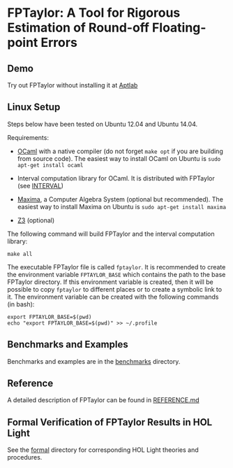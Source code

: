 FPTaylor: A Tool for Rigorous Estimation of Round-off Floating-point Errors
===========================================================================

Demo
----

Try out FPTaylor without installing it at
[Aptlab](https://www.aptlab.net/p/FPTaylor/FPTaylorVM)

Linux Setup
-----------

Steps below have been tested on Ubuntu 12.04 and Ubuntu 14.04.

Requirements:

- [OCaml](http://ocaml.org/) with a native compiler (do
  not forget `make opt` if you are building from source code). 
  The easiest way to install OCaml on Ubuntu is `sudo apt-get install ocaml`

- Interval computation library for OCaml. It is distributed with FPTaylor 
  (see [INTERVAL](INTERVAL))

- [Maxima](http://maxima.sourceforge.net), a Computer Algebra System
  (optional but recommended).
  The easiest way to install Maxima on Ubuntu is `sudo apt-get install maxima`

- [Z3](https://github.com/Z3Prover/z3) (optional)


The following command will build FPTaylor and the interval computation library:

    make all

The executable FPTaylor file is called `fptaylor`. It is recommended
to create the environment variable `FPTAYLOR_BASE` which contains the
path to the base FPTaylor directory.  If this environment variable is
created, then it will be possible to copy `fptaylor` to different
places or to create a symbolic link to it. The environment variable
can be created with the following commands (in bash):

    export FPTAYLOR_BASE=$(pwd)
    echo "export FPTAYLOR_BASE=$(pwd)" >> ~/.profile

Benchmarks and Examples
-----------------------

Benchmarks and examples are in the [benchmarks](benchmarks) directory.

Reference
---------

A detailed description of FPTaylor can be found in
[REFERENCE.md](REFERENCE.md)

Formal Verification of FPTaylor Results in HOL Light
----------------------------------------------------

See the [formal](formal) directory for corresponding HOL Light
theories and procedures.
